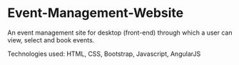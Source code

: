 # Event-Management-Website
An event management site for desktop (front-end) through which a user can view, select and book events.

Technologies used: HTML, CSS, Bootstrap, Javascript, AngularJS
